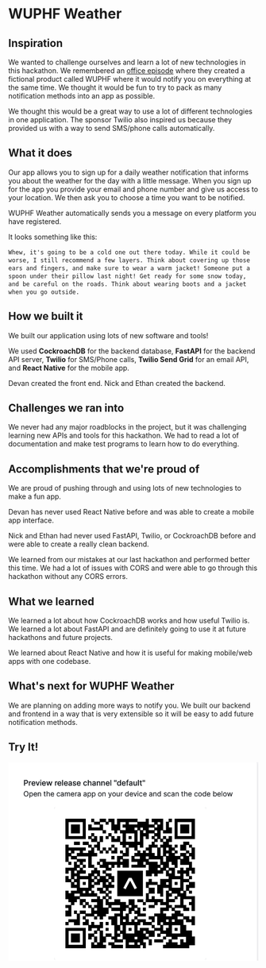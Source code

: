 # WUPHF Weather

## Inspiration
We wanted to challenge ourselves and learn a lot of new technologies in this hackathon. We remembered an [office episode](https://www.youtube.com/watch?v=OrVskziCc4w) where they created a fictional product called WUPHF where it would notify you on everything at the same time. We thought it would be fun to try to pack as many notification methods into an app as possible.

We thought this would be a great way to use a lot of different technologies in one application. The sponsor Twilio also inspired us because they provided us with a way to send SMS/phone calls automatically.

## What it does
Our app allows you to sign up for a daily weather notification that informs you about the weather for the day with a little message. When you sign up for the app you provide your email and phone number and give us access to your location. We then ask you to choose a time you want to be notified.

WUPHF Weather automatically sends you a message on every platform you have registered.

It looks something like this:
```
Whew, it's going to be a cold one out there today. While it could be worse, I still recommend a few layers. Think about covering up those ears and fingers, and make sure to wear a warm jacket! Someone put a spoon under their pillow last night! Get ready for some snow today, and be careful on the roads. Think about wearing boots and a jacket when you go outside.
```

## How we built it
We built our application using lots of new software and tools!

We used **CockroachDB** for the backend database, **FastAPI** for the backend API server, **Twilio** for SMS/Phone calls, **Twilio Send Grid** for an email API, and **React Native** for the mobile app.

Devan created the front end. Nick and Ethan created the backend.

## Challenges we ran into
We never had any major roadblocks in the project, but it was challenging learning new APIs and tools for this hackathon. We had to read a lot of documentation and make test programs to learn how to do everything.

## Accomplishments that we're proud of
We are proud of pushing through and using lots of new technologies to make a fun app.

Devan has never used React Native before and was able to create a mobile app interface.

Nick and Ethan had never used FastAPI, Twilio, or CockroachDB before and were able to create a really clean backend.

We learned from our mistakes at our last hackathon and performed better this time. We had a lot of issues with CORS and were able to go through this hackathon without any CORS errors.

## What we learned
We learned a lot about how CockroachDB works and how useful Twilio is. We learned a lot about FastAPI and are definitely going to use it at future hackathons and future projects.

We learned about React Native and how it is useful for making mobile/web apps with one codebase.

## What's next for WUPHF Weather
We are planning on adding more ways to notify you. We built our backend and frontend in a way that is very extensible so it will be easy to add future notification methods.

## Try It!
![Screenshot](./docs/qrCode.png?raw=true)
